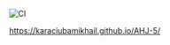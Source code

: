 ![CI](https://github.com/karaciubamikhail/AHJ-1/actions/workflows/web.yml/badge.svg) 

https://karaciubamikhail.github.io/AHJ-5/
